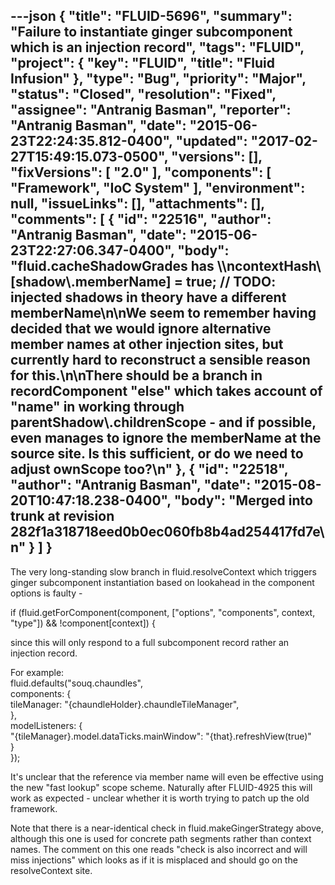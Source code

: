---json
{
  "title": "FLUID-5696",
  "summary": "Failure to instantiate ginger subcomponent which is an injection record",
  "tags": "FLUID",
  "project": {
    "key": "FLUID",
    "title": "Fluid Infusion"
  },
  "type": "Bug",
  "priority": "Major",
  "status": "Closed",
  "resolution": "Fixed",
  "assignee": "Antranig Basman",
  "reporter": "Antranig Basman",
  "date": "2015-06-23T22:24:35.812-0400",
  "updated": "2017-02-27T15:49:15.073-0500",
  "versions": [],
  "fixVersions": [
    "2.0"
  ],
  "components": [
    "Framework",
    "IoC System"
  ],
  "environment": null,
  "issueLinks": [],
  "attachments": [],
  "comments": [
    {
      "id": "22516",
      "author": "Antranig Basman",
      "date": "2015-06-23T22:27:06.347-0400",
      "body": "fluid.cacheShadowGrades has         \\\ncontextHash\\[shadow\\.memberName] = true; // TODO: injected shadows in theory have a different memberName\n\nWe seem to remember having decided that we would ignore alternative member names at other injection sites, but currently hard to reconstruct a sensible reason for this.\n\nThere should be a branch in recordComponent \"else\" which takes account of \"name\" in working through parentShadow\\.childrenScope - and if possible, even manages to ignore the memberName at the source site. Is this sufficient, or do we need to adjust ownScope too?\n"
    },
    {
      "id": "22518",
      "author": "Antranig Basman",
      "date": "2015-08-20T10:47:18.238-0400",
      "body": "Merged into trunk at revision 282f1a318718eed0b0ec060fb8b4ad254417fd7e\n"
    }
  ]
}
---
The very long-standing slow branch in fluid.resolveContext which triggers ginger subcomponent instantiation based on lookahead in the component options is faulty -&#x20;

if (fluid.getForComponent(component, \["options", "components", context, "type"]) && !component\[context]) {

since this will only respond to a full subcomponent record rather an injection record.

For example: \
fluid.defaults("souq.chaundles",\
components: {\
tileManager: "{chaundleHolder}.chaundleTileManager",\
},\
modelListeners: {\
"{tileManager}.model.dataTicks.mainWindow": "{that}.refreshView(true)" \
}\
});

It's unclear that the reference via member name will even be effective using the new "fast lookup" scope scheme. Naturally after FLUID-4925 this will work as expected - unclear whether it is worth trying to patch up the old framework.

Note that there is a near-identical check in fluid.makeGingerStrategy above, although this one is used for concrete path segments rather than context names. The comment on this one reads "check is also incorrect and will miss injections" which looks as if it is misplaced and should go on the resolveContext site.

        